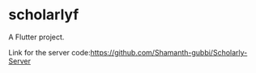 # scholarlyf

A Flutter project.

Link for the server code:https://github.com/Shamanth-gubbi/Scholarly-Server

